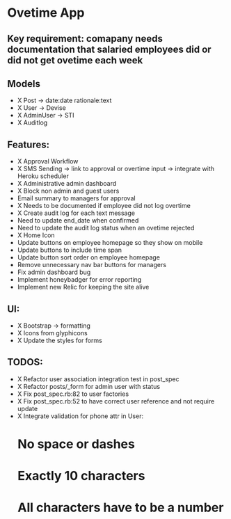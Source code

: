 # Ovetime App

## Key requirement: comapany needs documentation that salaried employees did or did not get ovetime each week

## Models
- X Post -> date:date rationale:text
- X User -> Devise
- X AdminUser -> STI
- X Auditlog

## Features:
- X Approval Workflow
- X SMS Sending -> link to approval or overtime input -> integrate with Heroku scheduler
- X Administrative admin dashboard
- X Block non admin and guest users
- Email summary to managers for approval
- X Needs to be documented if employee did not log overtime
- X Create audit log for each text message
- Need to update end_date when confirmed
- Need to update the audit log status when an ovetime rejected
- X Home Icon
- Update buttons on employee homepage so they show on mobile
- Update buttons to include time span
- Update button sort order on employee homepage
- Remove unnecessary nav bar buttons for managers
- Fix admin dashboard bug
- Implement honeybadger for error reporting
- Implement new Relic for keeping the site alive

## UI:
- X Bootstrap -> formatting
- X Icons from glyphicons
- X Update the styles for forms

## TODOS:
- X Refactor user association integration test in post_spec
- X Refactor posts/_form for admin user with status
- X Fix post_spec.rb:82 to user factories
- X Fix post_spec.rb:52 to have correct user reference and not require update
- X Integrate validation for phone attr in User:
    # No space or dashes
    # Exactly 10 characters
    # All characters have to be a number